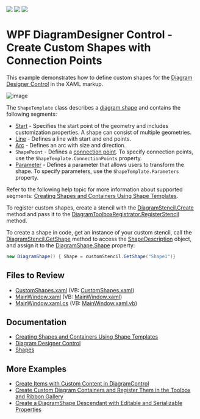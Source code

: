 <!-- default badges list -->
![](https://img.shields.io/endpoint?url=https://codecentral.devexpress.com/api/v1/VersionRange/128585231/22.2.2%2B)
[![](https://img.shields.io/badge/Open_in_DevExpress_Support_Center-FF7200?style=flat-square&logo=DevExpress&logoColor=white)](https://supportcenter.devexpress.com/ticket/details/T320892)
[![](https://img.shields.io/badge/📖_How_to_use_DevExpress_Examples-e9f6fc?style=flat-square)](https://docs.devexpress.com/GeneralInformation/403183)
<!-- default badges end -->

# WPF DiagramDesigner Control - Create Custom Shapes with Connection Points

This example demonstrates how to define custom shapes for the [Diagram Designer Control](https://docs.devexpress.com/WPF/115125/controls-and-libraries/diagram-control/diagram-designer-control/diagram-designer-control) in the XAML markup.

![image](https://user-images.githubusercontent.com/65009440/225007759-4854c42d-d54a-40a8-8885-1939961157f2.png)

The `ShapeTemplate` class describes a [diagram shape](https://docs.devexpress.com/WPF/116099/controls-and-libraries/diagram-control/diagram-items/shapes) and contains the following segments:

* [Start](https://docs.devexpress.com/CoreLibraries/DevExpress.Diagram.Core.Shapes.Start) - Specifies the start point of the geometry and includes customization properties. A shape can consist of multiple geometries.
* [Line](https://docs.devexpress.com/CoreLibraries/DevExpress.Diagram.Core.Shapes.Line) - Defines a line with start and end points.
* [Arc](https://docs.devexpress.com/CoreLibraries/DevExpress.Diagram.Core.Shapes.Arc) - Defines an arc with size and direction.
* `ShapePoint` - Defines a [connection point](https://docs.devexpress.com/WPF/116648/controls-and-libraries/diagram-control/diagram-items/connectors). To specify connection points, use the `ShapeTemplate.ConnectionPoints` property.
* [Parameter](https://docs.devexpress.com/CoreLibraries/DevExpress.Diagram.Core.Shapes.Parameter) - Defines a parameter that allows users to transform the shape. To specify parameters, use the `ShapeTemplate.Parameters` property.

Refer to the following help topic for more information about supported segments: [Creating Shapes and Containers Using Shape Templates](https://docs.devexpress.com/WPF/117037/controls-and-libraries/diagram-control/diagram-items/creating-shapes-and-containers-using-shape-templates).

To register custom shapes, create a stencil with the [DiagramStencil.Create](https://docs.devexpress.com/CoreLibraries/DevExpress.Diagram.Core.DiagramStencil.Create.overloads) method and pass it to the [DiagramToolboxRegistrator.RegisterStencil](https://docs.devexpress.com/CoreLibraries/DevExpress.Diagram.Core.DiagramToolboxRegistrator.RegisterStencil(DevExpress.Diagram.Core.DiagramStencil)) method.

To create a shape in code, get an instance of your custom stencil, call the [DiagramStencil.GetShape](https://docs.devexpress.com/CoreLibraries/DevExpress.Diagram.Core.DiagramStencil.GetShape(System.String)) method to access the [ShapeDescription](https://docs.devexpress.com/CoreLibraries/DevExpress.Diagram.Core.ShapeDescription) object, and assign it to the [DiagramShape.Shape](https://docs.devexpress.com/WPF/DevExpress.Xpf.Diagram.DiagramShape.Shape) property:

```cs
new DiagramShape() { Shape = customStencil.GetShape("Shape1")}
```

## Files to Review

* [CustomShapes.xaml](./CS/DXDiagram.CreateCustomShapes/CustomShapes.xaml) (VB: [CustomShapes.xaml](./VB/DXDiagram.CreateCustomShapes/CustomShapes.xaml))
* [MainWindow.xaml](./CS/DXDiagram.CreateCustomShapes/MainWindow.xaml) (VB: [MainWindow.xaml](./VB/DXDiagram.CreateCustomShapes/MainWindow.xaml))
* [MainWindow.xaml.cs](./CS/DXDiagram.CreateCustomShapes/MainWindow.xaml.cs) (VB: [MainWindow.xaml.vb](./VB/DXDiagram.CreateCustomShapes/MainWindow.xaml.vb))

## Documentation

* [Creating Shapes and Containers Using Shape Templates](https://docs.devexpress.com/WPF/117037/controls-and-libraries/diagram-control/diagram-items/creating-shapes-and-containers-using-shape-templates)
* [Diagram Designer Control](https://docs.devexpress.com/WPF/115125/controls-and-libraries/diagram-control/diagram-designer-control/diagram-designer-control)
* [Shapes](https://docs.devexpress.com/WPF/116099/controls-and-libraries/diagram-control/diagram-items/shapes)

## More Examples

* [Create Items with Custom Content in DiagramControl](https://github.com/DevExpress-Examples/how-to-create-items-with-custom-content-in-diagramcontrol-t395119)
* [Create Custom Diagram Containers and Register Them in the Toolbox and Ribbon Gallery](https://github.com/DevExpress-Examples/how-to-create-custom-diagram-containers-and-register-them-in-the-toolbox-and-ribbon-gallery-t466430)
* [Create a DiagramShape Descendant with Editable and Serializable Properties](https://github.com/DevExpress-Examples/how-to-create-a-diagramshape-descendant-with-editable-and-serializable-properties-t395040)

